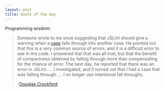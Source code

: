 ```yaml
---
layout: post
title: Quote of the day
---
```


Programming wisdom:

>Someone wrote to me once suggesting that JSLint should give a warning when a 
>[case](https://developer.mozilla.org/en-US/docs/Web/JavaScript/Reference/Statements/switch)
>falls through into another case.
>He pointed out that this is a very common source of errors, and it is a 
>difficult error to see in the code.
>I answered that that was all true, but that the benefit of compactness
>obtained by falling through more than compensating for the chance of error.
>The next day, he reported that there was an error in JSLint.
>...
>I investigated, and it turned out that I had a case that was falling through.
>...
>I no longer use intentional fall throughs.
>
>-[Douglas Crockford](http://amzn.com/0596517742)

